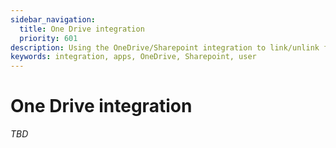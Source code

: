 ```yaml
---
sidebar_navigation:
  title: One Drive integration
  priority: 601
description: Using the OneDrive/Sharepoint integration to link/unlink files and folders to work packages, viewing and downloading files and troubleshooting common errors
keywords: integration, apps, OneDrive, Sharepoint, user
---
```


# One Drive integration

_TBD_
